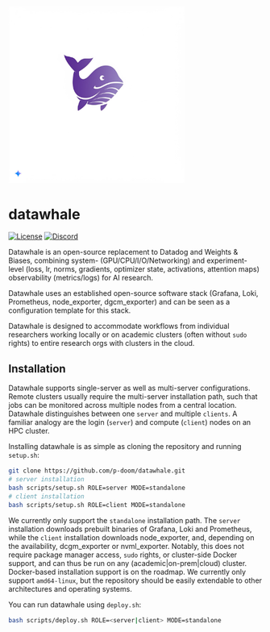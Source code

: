 <h2>
  <a target="_blank" href="https://github.com/p-doom/datawhale">
    <picture>
      <img alt="datawhale" src="https://raw.githubusercontent.com/p-doom/datawhale/master/docs/assets/images/datawhale-logo.png" width="350px"/>
    </picture>
  </a>
</h2>

# datawhale

[![License](https://img.shields.io/github/license/p-doom/datawhale)](https://github.com/p-doom/datawhale/blob/main/LICENSE)
[![Discord](https://img.shields.io/badge/p(doom)-Discord-%235865F2.svg?logo=discord&logoColor=white)](https://https://discord.gg/G4JNuPX2VR)

Datawhale is an open-source replacement to Datadog and Weights & Biases,
combining system- (GPU/CPU/I/O/Networking) and experiment-level (loss, lr,
norms, gradients, optimizer state, activations, attention maps) observability
(metrics/logs) for AI research.

Datawhale uses an established open-source software stack (Grafana, Loki,
Prometheus, node_exporter, dgcm_exporter) and can be seen as a configuration
template for this stack.

Datawhale is designed to accommodate workflows from individual researchers
working locally or on academic clusters (often without `sudo` rights) to
entire research orgs with clusters in the cloud.

## Installation
Datawhale supports single-server as well as multi-server configurations.
Remote clusters usually require the multi-server installation path, such
that jobs can be monitored across multiple nodes from a central location.
Datawhale distinguishes between one `server` and multiple `clients`. A
familiar analogy are the login (`server`) and compute (`client`) nodes on
an HPC cluster.

Installing datawhale is as simple as cloning the repository and running `setup.sh`:
```bash
git clone https://github.com/p-doom/datawhale.git
# server installation
bash scripts/setup.sh ROLE=server MODE=standalone
# client installation
bash scripts/setup.sh ROLE=client MODE=standalone
```

We currently only support the `standalone` installation path. The `server`
installation downloads prebuilt binaries of Grafana, Loki and Prometheus, while
the `client` installation downloads node_exporter, and, depending on the
availability, dcgm_exporter or nvml_exporter. Notably, this does not require 
package manager access, `sudo` rights, or cluster-side Docker support, and can
thus be run on any (academic|on-prem|cloud) cluster. Docker-based installation
support is on the roadmap. We currently only support `amd64-linux`, but the 
repository should be easily extendable to other architectures and operating
systems. 

You can run datawhale using `deploy.sh`:
```bash
bash scripts/deploy.sh ROLE=<server|client> MODE=standalone
```

